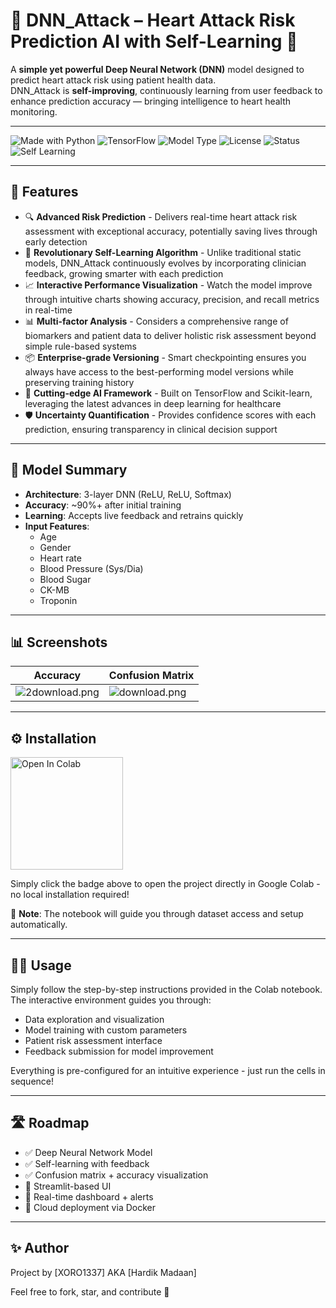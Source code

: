 # 💓 DNN_Attack – Heart Attack Risk Prediction AI with Self-Learning 🧠

A **simple yet powerful Deep Neural Network (DNN)** model designed to predict heart attack risk using patient health data.  
DNN_Attack is **self-improving**, continuously learning from user feedback to enhance prediction accuracy — bringing intelligence to heart health monitoring.

---

![Made with Python](https://img.shields.io/badge/Made%20with-Python%203.10-blue?style=for-the-badge&logo=python&logoColor=white)
![TensorFlow](https://img.shields.io/badge/Powered%20by-TensorFlow-orange?style=for-the-badge&logo=tensorflow&logoColor=white)
![Model Type](https://img.shields.io/badge/Model-DNN-green?style=for-the-badge)
![License](https://img.shields.io/badge/License-MIT-yellow?style=for-the-badge)
![Status](https://img.shields.io/badge/Status-Active-brightgreen?style=for-the-badge)
![Self Learning](https://img.shields.io/badge/Self--Learning-Enabled-purple?style=for-the-badge)

---

## 🚀 Features

- 🔍 **Advanced Risk Prediction** - Delivers real-time heart attack risk assessment with exceptional accuracy, potentially saving lives through early detection
- 🔁 **Revolutionary Self-Learning Algorithm** - Unlike traditional static models, DNN_Attack continuously evolves by incorporating clinician feedback, growing smarter with each prediction
- 📈 **Interactive Performance Visualization** - Watch the model improve through intuitive charts showing accuracy, precision, and recall metrics in real-time
- 📊 **Multi-factor Analysis** - Considers a comprehensive range of biomarkers and patient data to deliver holistic risk assessment beyond simple rule-based systems
- 📦 **Enterprise-grade Versioning** - Smart checkpointing ensures you always have access to the best-performing model versions while preserving training history
- 🧠 **Cutting-edge AI Framework** - Built on TensorFlow and Scikit-learn, leveraging the latest advances in deep learning for healthcare
- 🛡️ **Uncertainty Quantification** - Provides confidence scores with each prediction, ensuring transparency in clinical decision support

---

## 🧠 Model Summary

- **Architecture**: 3-layer DNN (ReLU, ReLU, Softmax)
- **Accuracy**: ~90%+ after initial training
- **Learning**: Accepts live feedback and retrains quickly
- **Input Features**:
  - Age
  - Gender
  - Heart rate
  - Blood Pressure (Sys/Dia)
  - Blood Sugar
  - CK-MB
  - Troponin

---

## 📊 Screenshots

| Accuracy | Confusion Matrix |
|------------------|------------------|
| ![2download.png](<https://media-hosting.imagekit.io/67959bb505d24de6/2download.png?Expires=1841523782&Key-Pair-Id=K2ZIVPTIP2VGHC&Signature=QITahp7RWL12UhKxqbAxCz4zETJIUPmXAcwtEDR8C7Te4zgwd-4HvzcrqU7K8zRWBLm5qPcZtZf2D3W1MtLRwJ9hGvmGukGq4QrB2KQ4s3GEqxmBjhu1jMQ9l1RKm~jBymoDMTr6NBzlNo2tmVgHbGCZeDkgXfmngMpO4IZ~vM7QKNQf7KMCk6mimLjoOgvaQyN8xMMxEb-uUKYwRXLMSgz0~DG2yCILwsZAtExbBu0pc38avJRPlrNSHkEKe0VOGwZAlRkrDs~PPCWPEkksFIgI45uKuMrLimpaTsipLvRw5y-EsyYartrGqGBSmg1bAR-t-YqC6RFi0YfNP6yqHA__>) | ![download.png](<https://media-hosting.imagekit.io/7b2bbe2e4ea140d5/download.png?Expires=1841523782&Key-Pair-Id=K2ZIVPTIP2VGHC&Signature=EgLOovODeqAYqwQ8EUJD3EQ4j-Clgq077rWIYAyUfbyES4OeZY3lFuzPG5gb3m-oLwtHrF0ZJlb0pPLPbbgolLaMNpG-YMOYro~Es6PCbNi5WgxWE40l27KnCN7sOgKgr3ViaC~4t5NIhguM3AUkOvRsh44LT3rMIrhR1y2pOkczk61icVFQFJF9CZNJW6Hfw9EcjHfRxbjzberxulAA045bWd5jEiQs-3N7GBh70-2qhZJ5yBnplxTY~~jY2e2TyAmUt7z1aU3D4t-8mHpEGM-gTfVaZfrtWMoyrhZqBP8VNUqgMjqk89BnboqvmgF0PBCSzaaXZF6iTfcPORDv-w__>) |

---

## ⚙️ Installation

<a href="https://colab.research.google.com/drive/1HQ8tQ0A6RJ2zQL6uOF6Ls3f5XMI-2yG0?usp=sharing">
  <img src="https://colab.research.google.com/assets/colab-badge.svg" alt="Open In Colab" width="180"/>
</a>

Simply click the badge above to open the project directly in Google Colab - no local installation required!

📁 **Note**: The notebook will guide you through dataset access and setup automatically.

---

## 🏃‍♂️ Usage

Simply follow the step-by-step instructions provided in the Colab notebook. The interactive environment guides you through:

- Data exploration and visualization
- Model training with custom parameters
- Patient risk assessment interface
- Feedback submission for model improvement

Everything is pre-configured for an intuitive experience - just run the cells in sequence!

---

## 🛣️ Roadmap

- ✅ Deep Neural Network Model
- ✅ Self-learning with feedback
- ✅ Confusion matrix + accuracy visualization
- 🔲 Streamlit-based UI
- 🔲 Real-time dashboard + alerts
- 🔲 Cloud deployment via Docker

---

## ✨ Author

Project by [XORO1337] AKA [Hardik Madaan]

Feel free to fork, star, and contribute 💫
